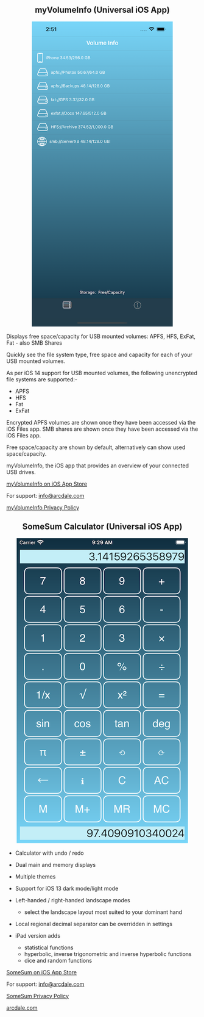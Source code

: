 <center> <h2>myVolumeInfo (Universal iOS App) </h2> </center>

<p align="center">
  <img src="myVolInfoiPhone.png" alt="myVolumeInfo image"/>
</p>

Displays free space/capacity for USB mounted volumes: APFS, HFS, ExFat, Fat - also SMB Shares

Quickly see the file system type,  free space and capacity for each of your USB mounted volumes.

As per iOS 14 support for USB mounted volumes, the following unencrypted file systems are supported:-

- APFS
- HFS
- Fat
- ExFat

Encrypted APFS volumes are shown once they have been accessed via the iOS Files app.
SMB shares are shown once they have been accessed via the iOS Files app.

Free space/capacity are shown by default, alternatively can show used space/capacity.

myVolumeInfo, the iOS app that provides an overview of your connected USB drives.

[myVolumeInfo on iOS App Store](https://apps.apple.com/us/app/somesum/id1535600468#?platform=iphone)

For support: [info@arcdale.com](mailto:info@arcdale.com)    

[myVolumeInfo Privacy Policy](privacy-policy/myVolumeInfo.md)	


<center> <h2>SomeSum Calculator (Universal iOS App) </h2> </center>

<p align="center">
  <img src="iPhonePortrait.png" alt="SomeSum image"/>
</p>

- Calculator with undo / redo 

- Dual main and memory displays 

- Multiple themes

- Support for iOS 13 dark mode/light mode

- Left-handed / right-handed landscape modes
  - select the landscape layout most suited to your dominant hand

- Local regional decimal separator can be overridden in settings
 
- iPad version adds
  - statistical functions
  - hyperbolic, inverse trigonometric and inverse hyperbolic functions
  - dice and random functions

[SomeSum on iOS App Store](https://apps.apple.com/us/app/somesum/id1503184279#?platform=iphone)

For support: [info@arcdale.com](mailto:info@arcdale.com)    

[SomeSum Privacy Policy](privacy-policy/SomeSum.md)	

[arcdale.com](http://www.arcdale.com)

